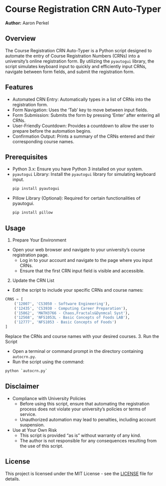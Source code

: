 # Course Registration CRN Auto-Typer
**Author:** Aaron Perkel

## Overview
The Course Registration CRN Auto-Typer is a Python script designed to automate the entry of Course Registration Numbers (CRNs) into a university’s online registration form. By utilizing the `pyautogui` library, the script simulates keyboard input to quickly and efficiently input CRNs, navigate between form fields, and submit the registration form.

## Features
- Automated CRN Entry: Automatically types in a list of CRNs into the registration form.
- Form Navigation: Uses the ‘Tab’ key to move between input fields.
- Form Submission: Submits the form by pressing ‘Enter’ after entering all CRNs.
- User-Friendly Countdown: Provides a countdown to allow the user to prepare before the automation begins.
- Confirmation Output: Prints a summary of the CRNs entered and their corresponding course names.

 ## Prerequisites
- Python 3.x: Ensure you have Python 3 installed on your system.
- `pyautogui` Library: Install the `pyautogui` library for simulating keyboard input.
  ```bash
  pip install pyautogui
  ```
- Pillow Library (Optional): Required for certain functionalities of pyautogui.
  ```bash
  pip install pillow
  ```

## Usage
1. Prepare Your Environment
  -	Open your web browser and navigate to your university’s course registration page.
	- Log in to your account and navigate to the page where you input CRNs.
	- Ensure that the first CRN input field is visible and accessible.
2. Update the CRN List
  - Edit the script to include your specific CRNs and course names:
  ```python
  CRNS = [
      ('12007', 'CS3050 - Software Engineering'),
      ('12435', 'CS3930 - Computing Career Preparation'),
      ('15862', 'MATH3766 - Chaos,Fractals&Dynmcal Syst'),
      ('12568', 'NFS1053L - Basic Concepts of Foods LAB'),
      ('12777', 'NFS1053 - Basic Concepts of Foods')
  ]
  ```
Replace the CRNs and course names with your desired courses.
3. Run the Script
  - Open a terminal or command prompt in the directory containing `autocrn.py`.
  - Run the script using the command:
  ```bash
  python `autocrn.py`
  ```
## Disclaimer
- Compliance with University Policies
	- Before using this script, ensure that automating the registration process does not violate your university’s policies or terms of service.
	- Unauthorized automation may lead to penalties, including account suspension.
- Use at Your Own Risk
	- This script is provided “as is” without warranty of any kind.
	- The author is not responsible for any consequences resulting from the use of this script.

## License
This project is licensed under the MIT License - see the [LICENSE](LICENSE) file for details.
